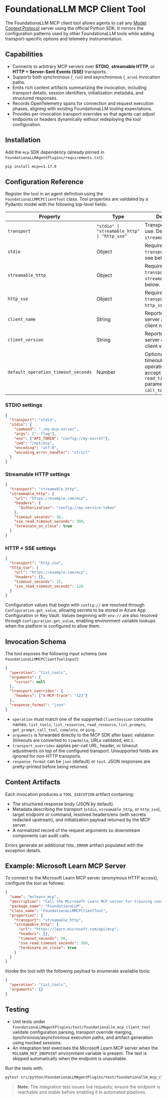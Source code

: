 # FoundationaLLM MCP Client Tool

The FoundationaLLM MCP client tool allows agents to call any [Model Context Protocol](https://modelcontextprotocol.io/) server using the official Python SDK. It mirrors the configuration patterns used by other FoundationaLLM tools while adding transport-specific options and telemetry instrumentation.

## Capabilities

- Connects to arbitrary MCP servers over **STDIO**, **streamable HTTP**, or **HTTP + Server-Sent Events (SSE)** transports.
- Supports both synchronous (`_run`) and asynchronous (`_arun`) invocation paths.
- Emits rich content artifacts summarizing the invocation, including transport details, session identifiers, initialization metadata, and structured responses.
- Records OpenTelemetry spans for connection and request execution phases, aligning with existing FoundationaLLM tooling expectations.
- Provides per-invocation transport overrides so that agents can adjust endpoints or headers dynamically without redeploying the tool configuration.

## Installation

Add the `mcp` SDK dependency (already pinned in `FoundationaLLMAgentPlugins/requirements.txt`):

```bash
pip install mcp==1.17.0
```

## Configuration Reference

Register the tool in an agent definition using the `FoundationaLLMMCPClientTool` class. Tool properties are validated by a Pydantic model with the following top-level fields:

| Property | Type | Description |
| --- | --- | --- |
| `transport` | `"stdio" \| "streamable_http" \| "http_sse"` | Transport protocol to use. Defaults to `streamable_http`. |
| `stdio` | Object | Required when `transport` is `stdio`; see below. |
| `streamable_http` | Object | Required when `transport` is `streamable_http`; see below. |
| `http_sse` | Object | Required when `transport` is `http_sse`; see below. |
| `client_name` | String | Reported to the server as the MCP client name. |
| `client_version` | String | Reported to the server as the MCP client version. |
| `default_operation_timeout_seconds` | Number | Optional default timeout applied to operations that accept a `read_timeout_seconds` parameter (e.g., `call_tool`). |

### STDIO settings

```json
{
  "transport": "stdio",
  "stdio": {
    "command": "./my-mcp-server",
    "args": ["--flag"],
    "env": {"API_TOKEN": "config://my-secret"},
    "cwd": "/opt/mcp",
    "encoding": "utf-8",
    "encoding_error_handler": "strict"
  }
}
```

### Streamable HTTP settings

```json
{
  "transport": "streamable_http",
  "streamable_http": {
    "url": "https://example.com/mcp",
    "headers": {
      "Authorization": "config://my-service-token"
    },
    "timeout_seconds": 30,
    "sse_read_timeout_seconds": 300,
    "terminate_on_close": true
  }
}
```

### HTTP + SSE settings

```json
{
  "transport": "http_sse",
  "http_sse": {
    "url": "https://example.com/mcp",
    "headers": {},
    "timeout_seconds": 15,
    "sse_read_timeout_seconds": 120
  }
}
```

Configuration values that begin with `config://` are resolved through `Configuration.get_value`, allowing secrets to be stored in Azure App Configuration or Key Vault. Values beginning with `env://` are also resolved through `Configuration.get_value`, enabling environment variable lookups when the platform is configured to allow them.

## Invocation Schema

The tool exposes the following input schema (see `FoundationaLLMMCPClientToolInput`):

```json
{
  "operation": "list_tools",
  "arguments": {
    "cursor": null
  },
  "transport_overrides": {
    "headers": {"X-MCP-Trace": "123"}
  },
  "response_format": "json"
}
```

- `operation` must match one of the supported `ClientSession` coroutine names: `list_tools`, `list_resources`, `read_resource`, `list_prompts`, `get_prompt`, `call_tool`, `complete`, or `ping`.
- `arguments` is forwarded directly to the MCP SDK after basic validation (timeouts are converted to `timedelta`, URLs validated, etc.).
- `transport_overrides` applies per-call URL, header, or timeout adjustments on top of the configured transport. Unsupported fields are ignored for non-HTTP transports.
- `response_format` can be `json` (default) or `text`. JSON responses are pretty-printed before being returned.

## Content Artifacts

Each invocation produces a `TOOL_EXECUTION` artifact containing:

- The structured response body (JSON by default).
- Metadata describing the transport (`stdio`, `streamable_http`, or `http_sse`), target endpoint or command, resolved headers/env (with secrets redacted upstream), and initialization payload returned by the MCP server.
- A normalized record of the request arguments so downstream components can audit calls.

Errors generate an additional `TOOL_ERROR` artifact populated with the exception details.

## Example: Microsoft Learn MCP Server

To connect to the Microsoft Learn MCP server (anonymous HTTP access), configure the tool as follows:

```json
{
  "name": "mslearn_mcp",
  "description": "Call the Microsoft Learn MCP server for training content.",
  "package_name": "FoundationaLLM",
  "class_name": "FoundationaLLMMCPClientTool",
  "properties": {
    "transport": "streamable_http",
    "streamable_http": {
      "url": "https://learn.microsoft.com/api/mcp",
      "headers": {},
      "timeout_seconds": 30,
      "sse_read_timeout_seconds": 300,
      "terminate_on_close": true
    }
  }
}
```

Invoke the tool with the following payload to enumerate available tools:

```json
{
  "operation": "list_tools",
  "arguments": {}
}
```

## Testing

- Unit tests under `FoundationaLLMAgentPlugins/test/foundationallm_mcp_client_tool` validate configuration parsing, transport override merging, synchronous/asynchronous execution paths, and artifact generation using mocked sessions.
- An integration test exercises the Microsoft Learn MCP server when the `MSLEARN_MCP_ENDPOINT` environment variable is present. The test is skipped automatically when the endpoint is unavailable.

Run the tests with:

```bash
pytest src/python/FoundationaLLMAgentPlugins/test/foundationallm_mcp_client_tool
```

> **Note:** The integration test issues live requests; ensure the endpoint is reachable and stable before enabling it in automated pipelines.

